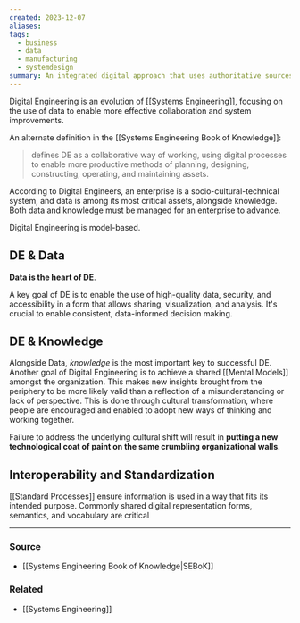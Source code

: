 ```yaml
---
created: 2023-12-07
aliases: 
tags:
  - business
  - data
  - manufacturing
  - systemdesign
summary: An integrated digital approach that uses authoritative sources of systems data and models as a continuum across disciplines to support lifecycle activities from concept through disposal (DoD, 2018)
---
```

Digital Engineering is an evolution of [[Systems Engineering]], focusing on the use of data to enable more effective collaboration and system improvements.

An alternate definition in the [[Systems Engineering Book of Knowledge]]:

> defines DE as a collaborative way of working, using digital processes to enable more productive methods of planning, designing, constructing, operating, and maintaining assets.

According to Digital Engineers, an enterprise is a socio-cultural-technical system, and data is among its most critical assets, alongside knowledge. Both data and knowledge must be managed for an enterprise to advance.

Digital Engineering is model-based.

## DE & Data
**Data is the heart of DE**. 

A key goal of DE is to enable the use of high-quality data, security, and accessibility in a form that allows sharing, visualization, and analysis. It's crucial to enable consistent, data-informed decision making.

## DE & Knowledge

Alongside Data, *knowledge* is the most important key to successful DE. Another goal of Digital Engineering is to achieve a shared [[Mental Models]] amongst the organization. This makes new insights brought from the periphery to be more likely valid than a reflection of a misunderstanding or lack of perspective. This is done through cultural transformation, where people are encouraged and enabled to adopt new ways of thinking and working together. 

Failure to address the underlying cultural shift will result in **putting a new technological coat of paint on the same crumbling organizational walls**.

## Interoperability and Standardization

[[Standard Processes]] ensure information is used in a way that fits its intended purpose. Commonly shared digital representation forms, semantics, and vocabulary are critical 

---
### Source
- [[Systems Engineering Book of Knowledge|SEBoK]]

### Related
- [[Systems Engineering]]